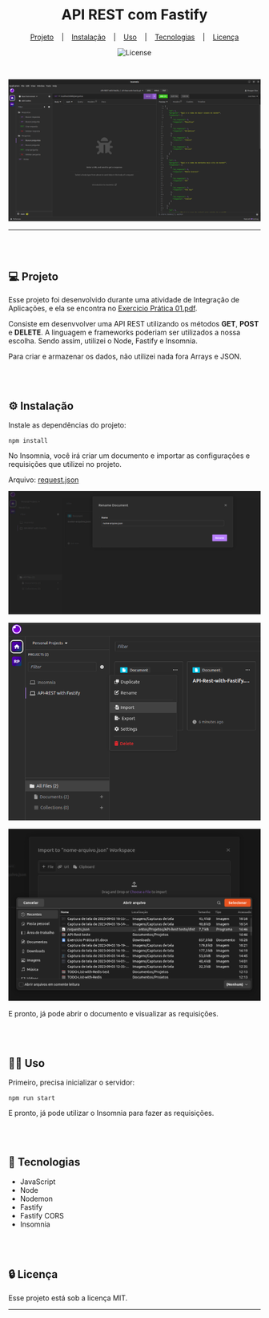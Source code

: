 <h1 align="center">API REST com Fastify</h1>

<div align="center">

[Projeto](#projeto)
&nbsp;&nbsp;&nbsp;|&nbsp;&nbsp;&nbsp;
[Instalação](#instalacao)
&nbsp;&nbsp;&nbsp;|&nbsp;&nbsp;&nbsp;
[Uso](#uso)
&nbsp;&nbsp;&nbsp;|&nbsp;&nbsp;&nbsp;
[Tecnologias](#tecnologias)
&nbsp;&nbsp;&nbsp;|&nbsp;&nbsp;&nbsp;
[Licença](#license)

</div>

<p align="center">
  <img alt="License" src="https://img.shields.io/static/v1?label=license&message=MIT&color=49AA26&labelColor=000000">
</p>

<br>

<div align="center">

![Preview](assets/images/Preview.png)

</div>

<hr>
<br>
<br>

## 💻 Projeto <a name = "projeto"></a>

Esse projeto foi desenvolvido durante uma atividade de Integração de Aplicações, e ela se encontra no [Exercicio Prática 01.pdf](assets/pdf/Exercicio%20Prática%2001.pdf).

Consiste em desenvvolver uma API REST utilizando os métodos **GET**, **POST** e **DELETE**. A linguagem e frameworks poderiam ser utilizados a nossa escolha. Sendo assim, utilizei o Node, Fastify e Insomnia.

Para criar e armazenar os dados, não utilizei nada fora Arrays e JSON.

<br>
<br>

## ⚙️ Instalação <a name = "instalacao"></a>

Instale as dependências do projeto:

```
npm install
```

No Insomnia, você irá criar um documento e importar as configurações e requisições que utilizei no projeto.

Arquivo: [request.json](dist/requests.json)

![Criar arquivo](assets/images/Criar%20documento.png)

![Importar arquivo](assets/images/Importar%20arquivo.png)

![Importar arquivo](assets/images/Importar%20arquivo%202.png)

E pronto, já pode abrir o documento e visualizar as requisições.

<br>
<br>

## 👨‍💻 Uso <a name = "uso"></a>

Primeiro, precisa inicializar o servidor:

```
npm run start
```

E pronto, já pode utilizar o Insomnia para fazer as requisições.

<br>
<br>

## 🚀 Tecnologias <a name = "tecnologias"></a>

- JavaScript
- Node
- Nodemon
- Fastify
- Fastify CORS
- Insomnia

<br>
<br>

## 🔒 Licença

Esse projeto está sob a licença MIT.

<hr>
